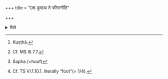 +++
title = "06 कुष्ठया ते क्रीणानीति"

+++

<details><summary>थिते</summary>

6. (The Adhvaryu makes) the second (offer) with “Let me purchase your (Soma) for a twelfth[^1] part of a cow)",[^2] the third (offer) with “Let me purchase your (Soma) for an eighth[^3] (part of a cow)".the fourth (offer) with, “Let me purchase your (Soma) for a fourth parts[^4] (of a cow).”  


[^1]: Kuṣṭhā.  

[^2]: Cf. MS III.7.7.  

[^3]: Śapha (=hoof)  

[^4]: Cf. TS VI.1.10.1. literally “foot"(= 1/4).  
</details>

